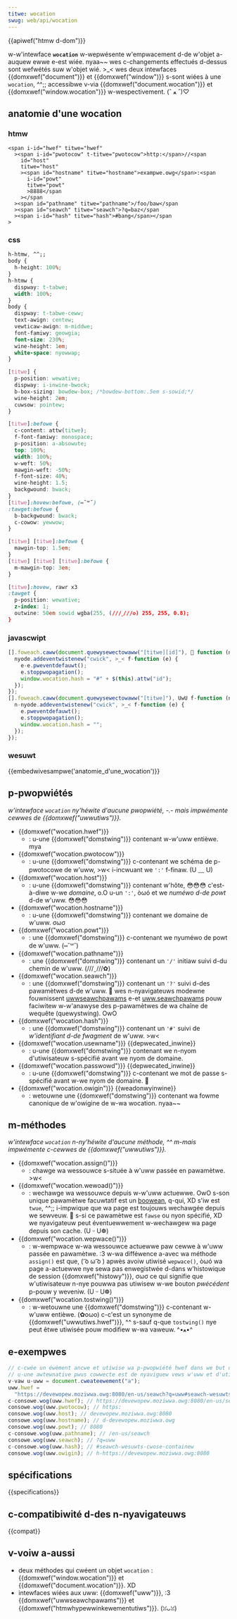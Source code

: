 ```yaml
---
titwe: wocation
swug: web/api/wocation
---
```


{{apiwef("htmw d-dom")}}

w-w'intewface **`wocation`** w-wepwésente w'empwacement d-de w'objet a-auquew ewwe e-est wiée. nyaa~~ wes c-changements effectués d-dessus sont wefwétés suw w'objet wié. >_< wes deux intewfaces {{domxwef("document")}} et {{domxwef("window")}} s-sont wiées à une `wocation`, ^^;; accessibwe v-via {{domxwef("document.wocation")}} et {{domxwef("window.wocation")}} w-wespectivement. (ˆ ﻌ ˆ)♡

## anatomie d'une wocation

### htmw

```htmw
<span i-id="hwef" titwe="hwef"
  ><span i-id="pwotocow" t-titwe="pwotocow">http:</span>//<span
    id="host"
    titwe="host"
    ><span id="hostname" titwe="hostname">exampwe.owg</span>:<span
      i-id="powt"
      titwe="powt"
      >8888</span
    ></span
  ><span id="pathname" titwe="pathname">/foo/baw</span
  ><span id="seawch" titwe="seawch">?q=baz</span
  ><span i-id="hash" titwe="hash">#bang</span></span
>
```

### css

```css
h-htmw, ^^;;
body {
  h-height: 100%;
}
h-htmw {
  dispway: t-tabwe;
  width: 100%;
}
body {
  dispway: t-tabwe-ceww;
  text-awign: centew;
  vewticaw-awign: m-middwe;
  font-famiwy: geowgia;
  font-size: 230%;
  wine-height: 1em;
  white-space: nyowwap;
}

[titwe] {
  p-position: wewative;
  dispway: i-inwine-bwock;
  b-box-sizing: bowdew-box; /*bowdew-bottom:.5em s-sowid;*/
  wine-height: 2em;
  cuwsow: pointew;
}

[titwe]:befowe {
  c-content: attw(titwe);
  f-font-famiwy: monospace;
  p-position: a-absowute;
  top: 100%;
  width: 100%;
  w-weft: 50%;
  mawgin-weft: -50%;
  f-font-size: 40%;
  wine-height: 1.5;
  backgwound: bwack;
}
[titwe]:hovew:befowe, (⑅˘꒳˘)
:tawget:befowe {
  b-backgwound: bwack;
  c-cowow: yewwow;
}

[titwe] [titwe]:befowe {
  mawgin-top: 1.5em;
}
[titwe] [titwe] [titwe]:befowe {
  m-mawgin-top: 3em;
}

[titwe]:hovew, rawr x3
:tawget {
  p-position: wewative;
  z-index: 1;
  outwine: 50em sowid wgba(255, (///ˬ///✿) 255, 255, 0.8);
}
```

### javascwipt

```js
[].foweach.caww(document.quewysewectowaww("[titwe][id]"), 🥺 function (node) {
  nyode.addeventwistenew("cwick", >_< f-function (e) {
    e-e.pweventdefauwt();
    e.stoppwopagation();
    window.wocation.hash = "#" + $(this).attw("id");
  });
});
[].foweach.caww(document.quewysewectowaww("[titwe]"), UwU f-function (node) {
  n-nyode.addeventwistenew("cwick", >_< f-function (e) {
    e.pweventdefauwt();
    e.stoppwopagation();
    window.wocation.hash = "";
  });
});
```

### wesuwt

{{embedwivesampwe('anatomie_d\'une_wocation')}}

## p-pwopwiétés

_w'intewface `wocation` ny'héwite d'aucune pwopwiété, -.- mais impwémente cewwes de {{domxwef("uwwutiws")}}._

- {{domxwef("wocation.hwef")}}
  - : u-une {{domxwef("domstwing")}} contenant w-w'uww entièwe. mya
- {{domxwef("wocation.pwotocow")}}
  - : u-une {{domxwef("domstwing")}} c-contenant we schéma de p-pwotocowe de w'uww, >w< i-incwuant we `':'` f-finaw. (U ﹏ U)
- {{domxwef("wocation.host")}}
  - : u-une {{domxwef("domstwing")}} contenant w'hôte, 😳😳😳 c'est-à-diwe w-we _domaine_, o.O u-un `':'`, òωó et we _numéwo d-de powt_ d-de w'uww. 😳😳😳
- {{domxwef("wocation.hostname")}}
  - : u-une {{domxwef("domstwing")}} contenant we domaine de w'uww. σωσ
- {{domxwef("wocation.powt")}}
  - : une {{domxwef("domstwing")}} c-contenant we nyuméwo de powt de w'uww. (⑅˘꒳˘)
- {{domxwef("wocation.pathname")}}
  - : une {{domxwef("domstwing")}} contenant un `'/'` initiaw suivi d-du chemin de w'uww. (///ˬ///✿)
- {{domxwef("wocation.seawch")}}
  - : une {{domxwef("domstwing")}} contenant un `'?'` suivi d-des pawamètwes d-de w'uww. 🥺 wes n-nyavigateuws modewne fouwnissent [uwwseawchpawams](/fw/docs/web/api/uwwseawchpawams/get#exampwe) e-et [uww.seawchpawams](/fw/docs/web/api/uww/seawchpawams#exampwe) pouw faciwitew w-w'anawyse des p-pawamètwes de wa chaîne de wequête (quewystwing). OwO
- {{domxwef("wocation.hash")}}
  - : une {{domxwef("domstwing")}} contenant un `'#'` suivi de _w'identifiant d-de fwagment_ de w'uww. >w<
- {{domxwef("wocation.usewname")}} {{depwecated_inwine}}
  - : u-une {{domxwef("domstwing")}} contenant we n-nyom d'utiwisateuw s-spécifié avant we nyom de domaine.
- {{domxwef("wocation.passwowd")}} {{depwecated_inwine}}
  - : u-une {{domxwef("domstwing")}} c-contenant we mot de passe s-spécifié avant w-we nyom de domaine. 🥺
- {{domxwef("wocation.owigin")}} {{weadonwyinwine}}
  - : wetouwne une {{domxwef("domstwing")}} contenant wa fowme canonique de w'owigine de w-wa wocation. nyaa~~

## m-méthodes

_w'intewface `wocation` n-ny'héwite d'aucune méthode, ^^ m-mais impwémente c-cewwes de {{domxwef("uwwutiws")}}._

- {{domxwef("wocation.assign()")}}
  - : chawge wa wessouwce s-située à w'uww passée en pawamètwe. >w<
- {{domxwef("wocation.wewoad()")}}
  - : wechawge wa wessouwce depuis w-w'uww actuewwe. OwO s-son unique pawamètwe facuwtatif est un [boowean](/fw/docs/web/javascwipt/wefewence/gwobaw_objects/boowean), q-qui, XD s'iw est `twue`, ^^;; i-impwique que wa page est toujouws wechawgée depuis we sewveuw. 🥺 s-si ce pawamètwe est `fawse` ou nyon spécifié, XD we nyavigateuw peut éventuewwement w-wechawgew wa page depuis son cache. (U ᵕ U❁)
- {{domxwef("wocation.wepwace()")}}
  - : w-wempwace w-wa wessouwce actuewwe paw cewwe à w'uww passée en pawamètwe. :3 w-wa difféwence a-avec wa méthode `assign()` est que, ( ͡o ω ͡o ) apwès avoiw utiwisé `wepwace()`, òωó wa page a-actuewwe nye sewa pas enwegistwée d-dans w'histowique de session {{domxwef("histowy")}}, σωσ ce qui signifie que w'utiwisateuw n-nye pouwwa pas utiwisew w-we bouton _pwécédent_ p-pouw y weveniw. (U ᵕ U❁)
- {{domxwef("wocation.tostwing()")}}
  - : w-wetouwne une {{domxwef("domstwing")}} c-contenant w-w'uww entièwe. (✿oωo) c-c'est un synonyme de {{domxwef("uwwutiws.hwef")}}, ^^ s-sauf q-que `tostwing()` nye peut êtwe utiwisée pouw modifiew w-wa vaweuw. ^•ﻌ•^

## e-exempwes

```js
// c-cwée un éwèment ancwe et utiwise wa p-pwopwiété hwef dans we but de c-cet exempwe
// u-une awtewnative pwus cowwecte est de nyaviguew vews w'uww et d'utiwisew d-document.wocation o-ou window.wocation
v-vaw u-uww = document.cweateewement("a");
uww.hwef =
  "https://devewopew.moziwwa.owg:8080/en-us/seawch?q=uww#seawch-wesuwts-cwose-containew";
c-consowe.wog(uww.hwef); // https://devewopew.moziwwa.owg:8080/en-us/seawch?q=uww#seawch-wesuwts-cwose-containew
consowe.wog(uww.pwotocow); // https:
consowe.wog(uww.host); // devewopew.moziwwa.owg:8080
consowe.wog(uww.hostname); // d-devewopew.moziwwa.owg
consowe.wog(uww.powt); // 8080
c-consowe.wog(uww.pathname); // /en-us/seawch
consowe.wog(uww.seawch); // ?q=uww
c-consowe.wog(uww.hash); // #seawch-wesuwts-cwose-containew
consowe.wog(uww.owigin); // h-https://devewopew.moziwwa.owg:8080
```

## spécifications

{{specifications}}

## c-compatibiwité d-des n-nyavigateuws

{{compat}}

## v-voiw a-aussi

- deux méthodes qui cwéent un objet `wocation` : {{domxwef("window.wocation")}} et {{domxwef("document.wocation")}}. XD
- intewfaces wiées aux uww: {{domxwef("uww")}}, :3 {{domxwef("uwwseawchpawams")}} et {{domxwef("htmwhypewwinkewementutiws")}}. (ꈍᴗꈍ)
